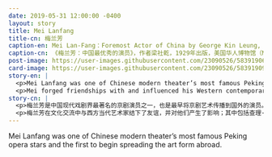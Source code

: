 ```yaml
---
date: 2019-05-31 12:00:00 -0400
layout: story
title: Mei Lanfang
title-cn: 梅兰芳
caption-en: Mei Lan-Fang：Foremost Actor of China by George Kin Leung, 1929，Museum of Chinese in America (MOCA)<br>CMTA Collection
caption-cn: 《梅兰芳：中国最优秀的演员》，作者梁社乾，1929年出版，美国华人博物馆（MOCA）中国音乐剧社馆藏
post-image: https://user-images.githubusercontent.com/23090526/58391906-a3a1ea00-8005-11e9-831d-2481aa7c0e64.jpg
card-image: https://user-images.githubusercontent.com/23090526/58391909-a43a8080-8005-11e9-9e6e-259ea8685240.jpg
story-en: |
  <p>Mei Lanfang was one of Chinese modern theater’s most famous Peking opera stars and the first to begin spreading the art form abroad. Mei was born in Beijing in 1894 to a family of Peking opera and Kunqu performers. He began training in Chinese opera skills at age 8 and made his stage debut by 11. Mei was most famous for his refined portrayals of female characters, earning him the nickname “Queen of Peking Opera.”</p>
  <p>Mei forged friendships with and influenced his Western contemporaries during cultural exchanges; these included Charlie Chaplin, Douglas Fairbanks, and playwright Bertold Brecht. When Japan occupied Beijing in 1937, Mei was made a high ranking official and ordered by the Japanese Army’s commander to perform for them, but Mei refused to sing until the end of the war, descending into impoverishment. After 1949, Mei continued his legacy as director of the China Beijing Opera Theater, the Chinese Opera Research Institute, and the vice-chairman of China Federation of Literary and Art Circles.</p>
story-cn: |
  <p>梅兰芳是中国现代戏剧界最著名的京剧演员之一，也是最早将京剧艺术传播到国外的演员。1894年，梅兰芳出生在北京的一个京剧和昆曲演员世家。他8岁开始接受中国戏曲技能的训练，11岁时首次登台。梅兰芳最著名的是他对女性角色的精致刻画，为他赢得了“京剧皇后”的称号。</p>
  <p>梅兰芳在文化交流中与西方当代艺术家结下了友谊，并对他们产生了影响；其中包括查理·卓别林、道格拉斯·费尔班克斯和剧作家贝特尔德·布莱希特。1937年日本占领北京后，梅兰芳被任命为高级官员，并被日本军队的指挥官命令为他们表演，但梅兰芳直到战争结束都一直拒绝演唱，这使得他陷入贫困。1949年以后，梅兰芳担任中国京剧院院长、中国戏曲研究所所长和中国文学艺术界联合会副主席继续他的事业传承。</p>
---
```

Mei Lanfang was one of Chinese modern theater’s most famous Peking opera stars and the first to begin spreading the art form abroad.
